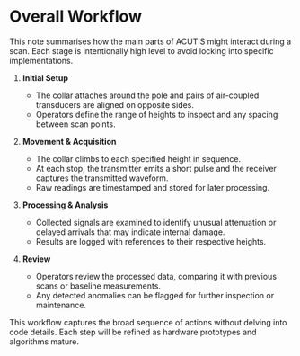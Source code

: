 # Overall Workflow

This note summarises how the main parts of ACUTIS might interact during a scan. Each stage is intentionally high level to avoid locking into specific implementations.

1. **Initial Setup**
   - The collar attaches around the pole and pairs of air-coupled transducers are aligned on opposite sides.
   - Operators define the range of heights to inspect and any spacing between scan points.

2. **Movement & Acquisition**
   - The collar climbs to each specified height in sequence.
   - At each stop, the transmitter emits a short pulse and the receiver captures the transmitted waveform.
   - Raw readings are timestamped and stored for later processing.

3. **Processing & Analysis**
   - Collected signals are examined to identify unusual attenuation or delayed arrivals that may indicate internal damage.
   - Results are logged with references to their respective heights.

4. **Review**
   - Operators review the processed data, comparing it with previous scans or baseline measurements.
   - Any detected anomalies can be flagged for further inspection or maintenance.

This workflow captures the broad sequence of actions without delving into code details. Each step will be refined as hardware prototypes and algorithms mature.
